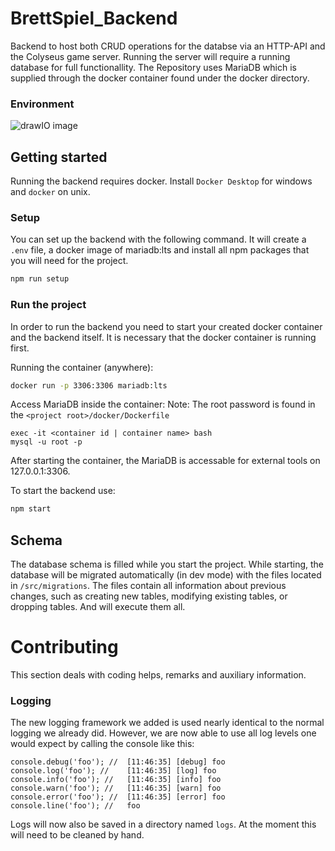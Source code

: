 # BrettSpiel_Backend

Backend to host both CRUD operations for the databse via an HTTP-API and the Colyseus game server.
Running the server will require a running database for full functionallity. The Repository uses MariaDB which is supplied
through the docker container found under the docker directory.

### Environment
![drawIO image](resources/Brettspiel_Backend.png "Deployment and Production environment for the Brettspiel_Backend")

## Getting started



Running the backend requires docker. Install ```Docker Desktop``` for windows and ```docker``` on unix.

### Setup

You can set up the backend with the following command. It will create a `.env` file, a docker image of mariadb:lts and install all npm packages that you will need for the project.
```sh
npm run setup
```
### Run the project

In order to run the backend you need to start your created docker container and the backend itself. 
It is necessary that the docker container is running first.

Running the container (anywhere):
```sh 
docker run -p 3306:3306 mariadb:lts
```

Access MariaDB inside the container:
Note: The root password is found in the ```<project root>/docker/Dockerfile```
```
exec -it <container id | container name> bash
mysql -u root -p
```

After starting the container, the MariaDB is accessable for external tools on 127.0.0.1:3306.

To start the backend use:
```sh
npm start
```


## Schema
The database schema is filled while you start the project. While starting, the database will be migrated automatically (in dev mode) with the files located in `/src/migrations`.
The files contain all information about previous changes, such as creating new tables, modifying existing tables, or dropping tables. And will execute them all.

# Contributing
This section deals with coding helps, remarks and auxiliary information.

### Logging
The new logging framework we added is used nearly identical to the normal logging we already did.
However, we are now able to use all log levels one would expect by calling the console like this:

````
console.debug('foo'); //  [11:46:35] [debug] foo
console.log('foo'); //    [11:46:35] [log] foo
console.info('foo'); //   [11:46:35] [info] foo
console.warn('foo'); //   [11:46:35] [warn] foo
console.error('foo'); //  [11:46:35] [error] foo
console.line('foo'); //   foo
````

Logs will now also be saved in a directory named ``logs``. At the moment this will need to be cleaned by hand.


